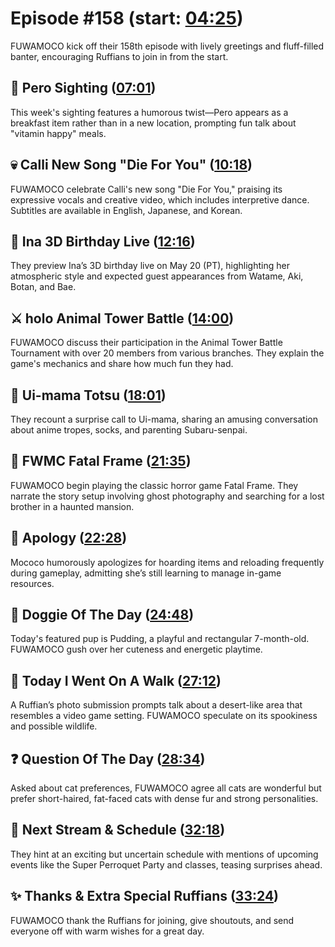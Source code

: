 # Episode #158 (start: [04:25](https://youtu.be/Hdw_p0p80iI?t=04m25s))

FUWAMOCO kick off their 158th episode with lively greetings and fluff-filled banter, encouraging Ruffians to join in from the start.

## 👀 Pero Sighting ([07:01](https://youtu.be/Hdw_p0p80iI?t=07m01s))

This week's sighting features a humorous twist—Pero appears as a breakfast item rather than in a new location, prompting fun talk about "vitamin happy" meals.

## 💀 Calli New Song "Die For You" ([10:18](https://youtu.be/Hdw_p0p80iI?t=10m18s))

FUWAMOCO celebrate Calli's new song "Die For You," praising its expressive vocals and creative video, which includes interpretive dance. Subtitles are available in English, Japanese, and Korean.

## 🐙 Ina 3D Birthday Live ([12:16](https://youtu.be/Hdw_p0p80iI?t=12m16s))

They preview Ina’s 3D birthday live on May 20 (PT), highlighting her atmospheric style and expected guest appearances from Watame, Aki, Botan, and Bae.

## ⚔️ holo Animal Tower Battle ([14:00](https://youtu.be/Hdw_p0p80iI?t=14m00s))

FUWAMOCO discuss their participation in the Animal Tower Battle Tournament with over 20 members from various branches. They explain the game's mechanics and share how much fun they had.

## 🌂 Ui-mama Totsu ([18:01](https://youtu.be/Hdw_p0p80iI?t=18m01s))

They recount a surprise call to Ui-mama, sharing an amusing conversation about anime tropes, socks, and parenting Subaru-senpai.

## 📸 FWMC Fatal Frame ([21:35](https://youtu.be/Hdw_p0p80iI?t=21m35s))

FUWAMOCO begin playing the classic horror game Fatal Frame. They narrate the story setup involving ghost photography and searching for a lost brother in a haunted mansion.

## 🙇 Apology ([22:28](https://youtu.be/Hdw_p0p80iI?t=22m28s))

Mococo humorously apologizes for hoarding items and reloading frequently during gameplay, admitting she’s still learning to manage in-game resources.

## 🐶 Doggie Of The Day ([24:48](https://youtu.be/Hdw_p0p80iI?t=24m48s))

Today's featured pup is Pudding, a playful and rectangular 7-month-old. FUWAMOCO gush over her cuteness and energetic playtime.

## 🚶 Today I Went On A Walk ([27:12](https://youtu.be/Hdw_p0p80iI?t=27m12s))

A Ruffian’s photo submission prompts talk about a desert-like area that resembles a video game setting. FUWAMOCO speculate on its spookiness and possible wildlife.

## ❓ Question Of The Day ([28:34](https://youtu.be/Hdw_p0p80iI?t=28m34s))

Asked about cat preferences, FUWAMOCO agree all cats are wonderful but prefer short-haired, fat-faced cats with dense fur and strong personalities.

## 📅 Next Stream & Schedule ([32:18](https://youtu.be/Hdw_p0p80iI?t=32m18s))

They hint at an exciting but uncertain schedule with mentions of upcoming events like the Super Perroquet Party and classes, teasing surprises ahead.

## ✨ Thanks & Extra Special Ruffians ([33:24](https://youtu.be/Hdw_p0p80iI?t=33m24s))

FUWAMOCO thank the Ruffians for joining, give shoutouts, and send everyone off with warm wishes for a great day.
